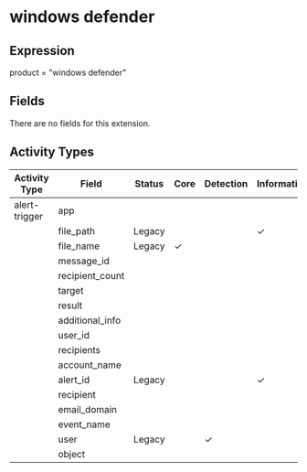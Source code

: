 windows defender
================

Expression
----------

product = "windows defender"

Fields
------

There are no fields for this extension.

Activity Types
--------------

| Activity Type | Field           | Status | Core     | Detection | Informational |
| ------------- | --------------- | ------ | -------- | --------- | ------------- |
| alert-trigger | app             |        |          |           |               |
|               | file_path       | Legacy |          |           | &#10003;      |
|               | file_name       | Legacy | &#10003; |           |               |
|               | message_id      |        |          |           |               |
|               | recipient_count |        |          |           |               |
|               | target          |        |          |           |               |
|               | result          |        |          |           |               |
|               | additional_info |        |          |           |               |
|               | user_id         |        |          |           |               |
|               | recipients      |        |          |           |               |
|               | account_name    |        |          |           |               |
|               | alert_id        | Legacy |          |           | &#10003;      |
|               | recipient       |        |          |           |               |
|               | email_domain    |        |          |           |               |
|               | event_name      |        |          |           |               |
|               | user            | Legacy |          | &#10003;  |               |
|               | object          |        |          |           |               |

